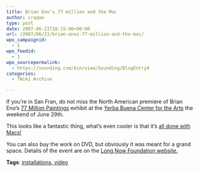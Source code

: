 ```yaml
---
title: Brian Eno’s 77 million and the Mac
author: craque
type: post
date: 2007-06-21T18:15:00+00:00
url: /2007/06/21/brian-enos-77-million-and-the-mac/
wpo_campaignid:
  - 1
wpo_feedid:
  - 1
wpo_sourcepermalink:
  - https://sounding.com/bin/view/Sounding/BlogEntry4
categories:
  - TWiki Archive

---
```

If you&#8217;re in San Fran, do not miss the North American premiere of Brian Eno&#8217;s <a target="_blank" href="http://www.77millionpaintings.com/">77 Million Paintings</a> exhibit at the <a target="_blank" href="http://www.ybca.org/">Yerba Buena Center for the Arts</a> the weekend of June 29th. </p> 

This looks like a fantastic thing, what&#8217;s even cooler is that it&#8217;s <a target="_blank" href="http://blog.wired.com/monkeybites/2007/06/an_army_of_macs.html">all done with Macs!</a> </p> 

You can also buy the work on DVD, but obviously it was meant for a grand space. Details of the event are on the <a target="_blank" href="http://www.longnow.org/77m/">Long Now Foundation website.</a></p> 

**Tags**: <a href="https://sounding.com/bin/view/Sounding/BlogArchive?mode=tag&search=installations, video" rel="tag">installations, video</a></p>